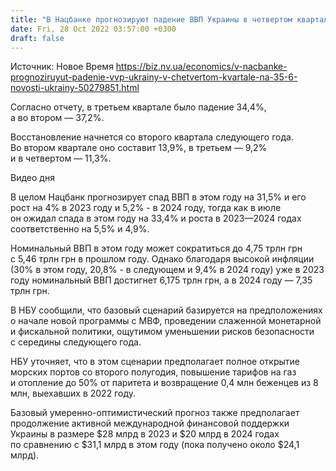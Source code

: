 ```yaml
---
title: "В Нацбанке прогнозируют падение ВВП Украины в четвертом квартале на 35,6%"
date: Fri, 28 Oct 2022 03:57:00 +0300
draft: false
---
```

Источник: Новое Время https://biz.nv.ua/economics/v-nacbanke-prognoziruyut-padenie-vvp-ukrainy-v-chetvertom-kvartale-na-35-6-novosti-ukrainy-50279851.html


Согласно отчету, в третьем квартале было падение 34,4%, а во втором — 37,2%.

Восстановление начнется со второго квартала следующего года. Во втором квартале оно составит 13,9%, в третьем — 9,2% и в четвертом — 11,3%.

 Видео дня   

В целом Нацбанк прогнозирует спад ВВП в этом году на 31,5% и его рост на 4% в 2023 году и 5,2% - в 2024 году, тогда как в июле он ожидал спада в этом году на 33,4% и роста в 2023—2024 годах соответственно на 5,5% и 4,9%.

Номинальный ВВП в этом году может сократиться до 4,75 трлн грн с 5,46 трлн грн в прошлом году. Однако благодаря высокой инфляции (30% в этом году, 20,8% - в следующем и 9,4% в 2024 году) уже в 2023 году номинальный ВВП достигнет 6,175 трлн грн, а в 2024 году — 7,35 трлн грн.

В НБУ сообщили, что базовый сценарий базируется на предположениях о начале новой программы с МВФ, проведении слаженной монетарной и фискальной политики, ощутимом уменьшении рисков безопасности с середины следующего года.

НБУ уточняет, что в этом сценарии предполагает полное открытие морских портов со второго полугодия, повышение тарифов на газ и отопление до 50% от паритета и возвращение 0,4 млн беженцев из 8 млн, выехавших в 2022 году.

Базовый умеренно-оптимистический прогноз также предполагает продолжение активной международной финансовой поддержки Украины в размере $28 млрд в 2023 и $20 млрд в 2024 годах по сравнению с $31,1 млрд в этом году (пока получено около $24,1 млрд).
